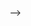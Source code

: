 <!-- ### Hi  👋 I am Dicken,
<!--
**D-kn/D-kn** is a ✨ _special_ ✨ repository because its `README.md` (this file) appears on your GitHub profile.

Here are some ideas to get you started: -->
<!-- -  💬 I'm a second year Master student following a double degree in Computer Science  -->
<!-- - 🔭 I'm Looking for a graduation internship (5-6 months) ASAP -->
<!-- - 🎯 Can work in Data field or as a Python Developer -->
<!-- - :bulb: I’m currently working on some personal projects -->
<!-- - 🌱 I keep improving my skills on Data science, AI frameworks and Python ... -->
<!-- - 👯 I’m looking to collaborate on ... -->
<!-- - 🤔 I’m looking for help with ... -->
<!-- - 💬 Ask me about ... -->
<!-- - 📫 How to reach me: <a href="mailto:dickenmoungala@gmail.com">Dicken NGOLO</a> -->
<!-- - :book: Want to know me more ? : <a href="https://sites.google.com/view/rolvydickenmyblog1234/" target="_blank">My Portfolio</a> -->

<!-- - 😄 Pronouns: ... -->
<!-- - ⚡ Fun fact: ... -->

<!-- ## Connect with me 📡 <br> -->

<!-- <a href="https://www.linkedin.com/in/d-kn/"><img src="https://img.icons8.com/color/90/000000/linkedin.png"/></a> -->
<!-- <a href="https://www.facebook.com/rolvy.ngolomoungala"><img src="https://img.icons8.com/fluency/90/000000/facebook-new.png"/></a><br> -->

<!-- [![Top Langs](https://github-readme-stats.vercel.app/api/top-langs/?username=D-kn)](https://github.com/D-kn/github-readme-stats) -->
<!-- [![Top Langs](https://github-readme-stats.vercel.app/api/top-langs/?username=D-kn&show_icons=true&theme=radical) -->

<!-- ![Dicken's GitHub stats](https://github-readme-stats.vercel.app/api?username=D-kn&show_icons=true) -->







 
 -->
